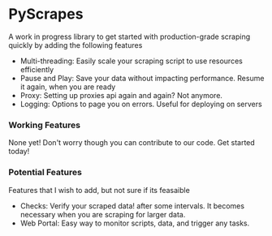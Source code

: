 # PyScrapes
A work in progress library to get started with production-grade scraping quickly by adding the following features

- Multi-threading: Easily scale your scraping script to use resources efficiently
- Pause and Play: Save your data without impacting performance. Resume it again, when you are ready
- Proxy: Setting up proxies api again and again? Not anymore.
- Logging: Options to page you on errors. Useful for deploying on servers

### Working Features

None yet! Don't worry though you can contribute to our code. Get started today!

### Potential Features

Features that I wish to add, but not sure if its feasaible

- Checks: Verify your scraped data! after some intervals. It becomes necessary when you are scraping for larger data. 
- Web Portal: Easy way to monitor scripts, data, and trigger any tasks. 